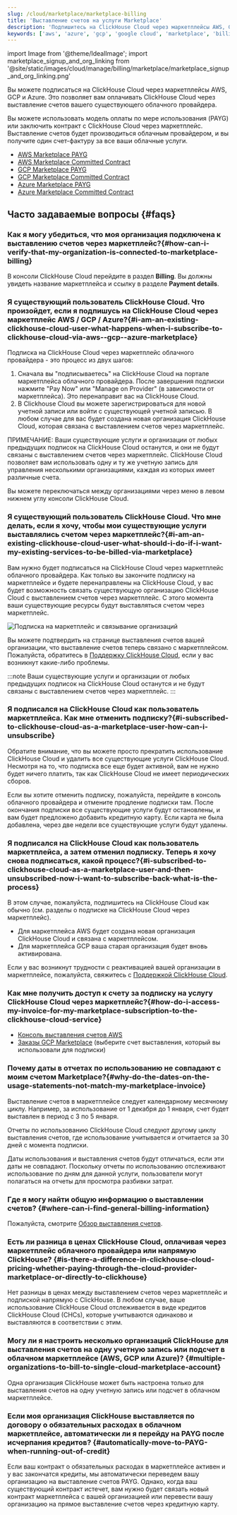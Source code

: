 ```yaml
---
slug: /cloud/marketplace/marketplace-billing
title: 'Выставление счетов на услуги Marketplace'
description: 'Подпишитесь на ClickHouse Cloud через маркетплейсы AWS, GCP и Azure.'
keywords: ['aws', 'azure', 'gcp', 'google cloud', 'marketplace', 'billing']
---
```


import Image from '@theme/IdealImage';
import marketplace_signup_and_org_linking from '@site/static/images/cloud/manage/billing/marketplace/marketplace_signup_and_org_linking.png'

Вы можете подписаться на ClickHouse Cloud через маркетплейсы AWS, GCP и Azure. Это позволяет вам оплачивать ClickHouse Cloud через выставление счетов вашего существующего облачного провайдера.

Вы можете использовать модель оплаты по мере использования (PAYG) или заключить контракт с ClickHouse Cloud через маркетплейс. Выставление счетов будет производиться облачным провайдером, и вы получите один счет-фактуру за все ваши облачные услуги.

- [AWS Marketplace PAYG](/cloud/billing/marketplace/aws-marketplace-payg)
- [AWS Marketplace Committed Contract](/cloud/billing/marketplace/aws-marketplace-committed-contract)
- [GCP Marketplace PAYG](/cloud/billing/marketplace/gcp-marketplace-payg)
- [GCP Marketplace Committed Contract](/cloud/billing/marketplace/gcp-marketplace-committed-contract)
- [Azure Marketplace PAYG](/cloud/billing/marketplace/azure-marketplace-payg)
- [Azure Marketplace Committed Contract](/cloud/billing/marketplace/azure-marketplace-committed-contract)

## Часто задаваемые вопросы {#faqs}

### Как я могу убедиться, что моя организация подключена к выставлению счетов через маркетплейс?​ {#how-can-i-verify-that-my-organization-is-connected-to-marketplace-billing}

В консоли ClickHouse Cloud перейдите в раздел **Billing**. Вы должны увидеть название маркетплейса и ссылку в разделе **Payment details**.

### Я существующий пользователь ClickHouse Cloud. Что произойдет, если я подпишусь на ClickHouse Cloud через маркетплейс AWS / GCP / Azure?​ {#i-am-an-existing-clickhouse-cloud-user-what-happens-when-i-subscribe-to-clickhouse-cloud-via-aws--gcp--azure-marketplace}

Подписка на ClickHouse Cloud через маркетплейс облачного провайдера - это процесс из двух шагов:
1. Сначала вы "подписываетесь" на ClickHouse Cloud на портале маркетплейса облачного провайдера. После завершения подписки нажмите "Pay Now" или "Manage on Provider" (в зависимости от маркетплейса). Это перенаправит вас на ClickHouse Cloud.
2. В Clickhouse Cloud вы можете зарегистрироваться для новой учетной записи или войти с существующей учетной записью. В любом случае для вас будет создана новая организация ClickHouse Cloud, которая связана с выставлением счетов через маркетплейс.

ПРИМЕЧАНИЕ: Ваши существующие услуги и организации от любых предыдущих подписок на ClickHouse Cloud останутся, и они не будут связаны с выставлением счетов через маркетплейс. ClickHouse Cloud позволяет вам использовать одну и ту же учетную запись для управления несколькими организациями, каждая из которых имеет различные счета.

Вы можете переключаться между организациями через меню в левом нижнем углу консоли ClickHouse Cloud.

### Я существующий пользователь ClickHouse Cloud. Что мне делать, если я хочу, чтобы мои существующие услуги выставлялись счетом через маркетплейс?​ {#i-am-an-existing-clickhouse-cloud-user-what-should-i-do-if-i-want-my-existing-services-to-be-billed-via-marketplace}

Вам нужно будет подписаться на ClickHouse Cloud через маркетплейс облачного провайдера. Как только вы закончите подписку на маркетплейсе и будете перенаправлены на ClickHouse Cloud, у вас будет возможность связать существующую организацию ClickHouse Cloud с выставлением счетов через маркетплейс. С этого момента ваши существующие ресурсы будут выставляться счетом через маркетплейс. 

<Image img={marketplace_signup_and_org_linking} size='md' alt='Подписка на маркетплейс и связывание организаций' border/>

Вы можете подтвердить на странице выставления счетов вашей организации, что выставление счетов теперь связано с маркетплейсом. Пожалуйста, обратитесь в [Поддержку ClickHouse Cloud](https://clickhouse.com/support/program), если у вас возникнут какие-либо проблемы.

:::note
Ваши существующие услуги и организации от любых предыдущих подписок на ClickHouse Cloud останутся и не будут связаны с выставлением счетов через маркетплейс.
:::

### Я подписался на ClickHouse Cloud как пользователь маркетплейса. Как мне отменить подписку?​ {#i-subscribed-to-clickhouse-cloud-as-a-marketplace-user-how-can-i-unsubscribe}

Обратите внимание, что вы можете просто прекратить использование ClickHouse Cloud и удалить все существующие услуги ClickHouse Cloud. Несмотря на то, что подписка все еще будет активной, вам не нужно будет ничего платить, так как ClickHouse Cloud не имеет периодических сборов.

Если вы хотите отменить подписку, пожалуйста, перейдите в консоль облачного провайдера и отмените продление подписки там. После окончания подписки все существующие услуги будут остановлены, и вам будет предложено добавить кредитную карту. Если карта не была добавлена, через две недели все существующие услуги будут удалены.

### Я подписался на ClickHouse Cloud как пользователь маркетплейса, а затем отменил подписку. Теперь я хочу снова подписаться, какой процесс?​ {#i-subscribed-to-clickhouse-cloud-as-a-marketplace-user-and-then-unsubscribed-now-i-want-to-subscribe-back-what-is-the-process}

В этом случае, пожалуйста, подпишитесь на ClickHouse Cloud как обычно (см. разделы о подписке на ClickHouse Cloud через маркетплейс).

- Для маркетплейса AWS будет создана новая организация ClickHouse Cloud и связана с маркетплейсом.
- Для маркетплейса GCP ваша старая организация будет вновь активирована.

Если у вас возникнут трудности с реактивацией вашей организации в маркетплейсе, пожалуйста, свяжитесь с [Поддержкой ClickHouse Cloud](https://clickhouse.com/support/program).

### Как мне получить доступ к счету за подписку на услугу ClickHouse Cloud через маркетплейс?​ {#how-do-i-access-my-invoice-for-my-marketplace-subscription-to-the-clickhouse-cloud-service}

- [Консоль выставления счетов AWS](https://us-east-1.console.aws.amazon.com/billing/home)
- [Заказы GCP Marketplace](https://console.cloud.google.com/marketplace/orders) (выберите счет выставления, который вы использовали для подписки)

### Почему даты в отчетах по использованию не совпадают с моим счетом Marketplace?​ {#why-do-the-dates-on-the-usage-statements-not-match-my-marketplace-invoice}

Выставление счетов в маркетплейсе следует календарному месячному циклу. Например, за использование от 1 декабря до 1 января, счет будет выставлен в период с 3 по 5 января.

Отчеты по использованию ClickHouse Cloud следуют другому циклу выставления счетов, где использование учитывается и отчитается за 30 дней с момента подписки.

Даты использования и выставления счетов будут отличаться, если эти даты не совпадают. Поскольку отчеты по использованию отслеживают использование по дням для данной услуги, пользователи могут полагаться на отчеты для просмотра разбивки затрат.

### Где я могу найти общую информацию о выставлении счетов​? {#where-can-i-find-general-billing-information}

Пожалуйста, смотрите [Обзор выставления счетов](/cloud/manage/billing).

### Есть ли разница в ценах ClickHouse Cloud, оплачивая через маркетплейс облачного провайдера или напрямую ClickHouse? {#is-there-a-difference-in-clickhouse-cloud-pricing-whether-paying-through-the-cloud-provider-marketplace-or-directly-to-clickhouse}

Нет разницы в ценах между выставлением счетов через маркетплейс и подпиской напрямую с ClickHouse. В любом случае, ваше использование ClickHouse Cloud отслеживается в виде кредитов ClickHouse Cloud (CHCs), которые учитываются одинаково и выставляются в соответствии с этим.

### Могу ли я настроить несколько организаций ClickHouse для выставления счетов на одну учетную запись или подсчет в облачном маркетплейсе (AWS, GCP или Azure)? {#multiple-organizations-to-bill-to-single-cloud-marketplace-account}

Одна организация ClickHouse может быть настроена только для выставления счетов на одну учетную запись или подсчет в облачном маркетплейсе.

### Если моя организация ClickHouse выставляется по договору о обязательных расходах в облачном маркетплейсе, автоматически ли я перейду на PAYG после исчерпания кредитов? {#automatically-move-to-PAYG-when-running-out-of-credit}

Если ваш контракт о обязательных расходах в маркетплейсе активен и у вас закончатся кредиты, мы автоматически переведем вашу организацию на выставление счетов PAYG. Однако, когда ваш существующий контракт истечет, вам нужно будет связать новый контракт маркетплейса с вашей организацией или перевести вашу организацию на прямое выставление счетов через кредитную карту.
